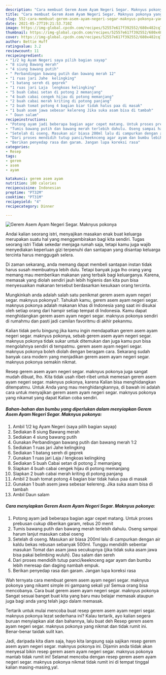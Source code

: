 ```yaml
---
description: "Cara membuat Gerem Asem Ayam Negeri Segar. Maknyus pokonya yang lezat Untuk Jualan"
title: "Cara membuat Gerem Asem Ayam Negeri Segar. Maknyus pokonya yang lezat Untuk Jualan"
slug: 552-cara-membuat-gerem-asem-ayam-negeri-segar-maknyus-pokonya-yang-lezat-untuk-jualan
date: 2021-05-27T19:21:53.710Z
image: https://img-global.cpcdn.com/recipes/52557e617f392552/680x482cq70/gerem-asem-ayam-negeri-segar-maknyus-pokonya-foto-resep-utama.jpg
thumbnail: https://img-global.cpcdn.com/recipes/52557e617f392552/680x482cq70/gerem-asem-ayam-negeri-segar-maknyus-pokonya-foto-resep-utama.jpg
cover: https://img-global.cpcdn.com/recipes/52557e617f392552/680x482cq70/gerem-asem-ayam-negeri-segar-maknyus-pokonya-foto-resep-utama.jpg
author: Bettie Huff
ratingvalue: 3.2
reviewcount: 11
recipeingredient:
- "1/2 kg Ayam Negeri saya pilih bagian sayap"
- "8 siung Bawang merah"
- "4 siung bawang putih"
- " Perbandingan bawang putih dan bawang merah 12"
- "1 ruas jari Jahe  kelingking"
- "1 batang sereh di geprek"
- "1 ruas jari Laja  lengkoas kelingking"
- "5 buah Cabai setan di potong 2 memanjang"
- "4 buah cabai cengek hijau di potong memanjang"
- "2 buah cabai merah kriting di potong panjang"
- "2 buah tomat potong 4 bagian biar tidak halus paa di masak"
- "1 buah asem jawa sebesar kelereng Jika suka asam bisa di tambah"
- " Daun salam"
recipeinstructions:
- "Potong ayam jadi beberapa bagian agar cepet matang. Untuk proses prebusan cukup diberikan garam, rebus 20 menit"
- "Tumis bawang putih dan bawang merah terlebih dahulu. Oseng sampai harum lanjut masukan cabai oseng"
- "Setelah di oseng. Masukan air biasa 200ml lalu di campurkan dengan air kaldu bekas rebusan sebanyak 500ml. Tunggu mendidih sebentar masukan Tomat dan asam jawa secukupnya (jika tidak suka asam jawa bisa pakai belimbing wuluh). Dau salam dan sereh"
- "Dari proses mendidih tutup panci/keeknceng agar ayam dan bumbu lebih meresap dan daging nambah empuk."
- "Berikan penyedap rasa dan garam. Jangan lupa koreksi rasa"
categories:
- Resep
tags:
- gerem
- asem
- ayam

katakunci: gerem asem ayam 
nutrition: 180 calories
recipecuisine: Indonesian
preptime: "PT32M"
cooktime: "PT31M"
recipeyield: "4"
recipecategory: Dinner

---
```



![Gerem Asem Ayam Negeri Segar. Maknyus pokonya](https://img-global.cpcdn.com/recipes/52557e617f392552/680x482cq70/gerem-asem-ayam-negeri-segar-maknyus-pokonya-foto-resep-utama.jpg)

Andai kalian seorang istri, menyajikan masakan enak buat keluarga merupakan suatu hal yang menggembirakan bagi kita sendiri. Tugas seorang istri Tidak sekedar menjaga rumah saja, tetapi kamu juga wajib menyediakan keperluan gizi terpenuhi dan santapan yang disantap keluarga tercinta harus menggugah selera.

Di zaman  sekarang, anda memang dapat membeli santapan instan tidak harus susah membuatnya lebih dulu. Tetapi banyak juga lho orang yang memang mau memberikan makanan yang terbaik bagi keluarganya. Karena, memasak yang diolah sendiri jauh lebih higienis dan kita pun bisa menyesuaikan makanan tersebut berdasarkan kesukaan orang tercinta. 



Mungkinkah anda adalah salah satu penikmat gerem asem ayam negeri segar. maknyus pokonya?. Tahukah kamu, gerem asem ayam negeri segar. maknyus pokonya adalah makanan khas di Indonesia yang saat ini disukai oleh setiap orang dari hampir setiap tempat di Indonesia. Kamu dapat menghidangkan gerem asem ayam negeri segar. maknyus pokonya sendiri di rumahmu dan pasti jadi camilan favoritmu di akhir pekanmu.

Kalian tidak perlu bingung jika kamu ingin mendapatkan gerem asem ayam negeri segar. maknyus pokonya, sebab gerem asem ayam negeri segar. maknyus pokonya tidak sukar untuk ditemukan dan juga kamu pun bisa mengolahnya sendiri di tempatmu. gerem asem ayam negeri segar. maknyus pokonya boleh diolah dengan beragam cara. Sekarang sudah banyak cara modern yang menjadikan gerem asem ayam negeri segar. maknyus pokonya semakin nikmat.

Resep gerem asem ayam negeri segar. maknyus pokonya juga sangat mudah dibuat, lho. Kita tidak usah ribet-ribet untuk memesan gerem asem ayam negeri segar. maknyus pokonya, karena Kalian bisa menghidangkan ditempatmu. Untuk Anda yang mau menghidangkannya, di bawah ini adalah cara untuk menyajikan gerem asem ayam negeri segar. maknyus pokonya yang nikamat yang dapat Kalian coba sendiri.

<!--inarticleads1-->

##### Bahan-bahan dan bumbu yang diperlukan dalam menyiapkan Gerem Asem Ayam Negeri Segar. Maknyus pokonya:

1. Ambil 1/2 kg Ayam Negeri (saya pilih bagian sayap)
1. Sediakan 8 siung Bawang merah
1. Sediakan 4 siung bawang putih
1. Gunakan  Perbandingan bawang putih dan bawang merah 1:2
1. Sediakan 1 ruas jari Jahe  kelingking
1. Sediakan 1 batang sereh di geprek
1. Gunakan 1 ruas jari Laja / lengkoas kelingking
1. Sediakan 5 buah Cabai setan di potong 2 memanjang
1. Siapkan 4 buah cabai cengek hijau di potong memanjang
1. Siapkan 2 buah cabai merah kriting di potong panjang
1. Ambil 2 buah tomat potong 4 bagian biar tidak halus paa di masak
1. Gunakan 1 buah asem jawa sebesar kelereng. Jika suka asam bisa di tambah
1. Ambil  Daun salam




<!--inarticleads2-->

##### Cara menyiapkan Gerem Asem Ayam Negeri Segar. Maknyus pokonya:

1. Potong ayam jadi beberapa bagian agar cepet matang. Untuk proses prebusan cukup diberikan garam, rebus 20 menit
1. Tumis bawang putih dan bawang merah terlebih dahulu. Oseng sampai harum lanjut masukan cabai oseng
1. Setelah di oseng. Masukan air biasa 200ml lalu di campurkan dengan air kaldu bekas rebusan sebanyak 500ml. Tunggu mendidih sebentar masukan Tomat dan asam jawa secukupnya (jika tidak suka asam jawa bisa pakai belimbing wuluh). Dau salam dan sereh
1. Dari proses mendidih tutup panci/keeknceng agar ayam dan bumbu lebih meresap dan daging nambah empuk.
1. Berikan penyedap rasa dan garam. Jangan lupa koreksi rasa




Wah ternyata cara membuat gerem asem ayam negeri segar. maknyus pokonya yang nikamt simple ini gampang sekali ya! Semua orang bisa mencobanya. Cara buat gerem asem ayam negeri segar. maknyus pokonya Sangat sesuai banget buat kita yang baru mau belajar memasak ataupun juga bagi anda yang telah jago dalam memasak.

Tertarik untuk mulai mencoba buat resep gerem asem ayam negeri segar. maknyus pokonya lezat sederhana ini? Kalau tertarik, ayo kalian segera buruan menyiapkan alat dan bahannya, lalu buat deh Resep gerem asem ayam negeri segar. maknyus pokonya yang nikmat dan tidak rumit ini. Benar-benar taidak sulit kan. 

Jadi, daripada kita diam saja, hayo kita langsung saja sajikan resep gerem asem ayam negeri segar. maknyus pokonya ini. Dijamin anda tiidak akan menyesal bikin resep gerem asem ayam negeri segar. maknyus pokonya mantab tidak rumit ini! Selamat mencoba dengan resep gerem asem ayam negeri segar. maknyus pokonya nikmat tidak rumit ini di tempat tinggal kalian masing-masing,ya!.


